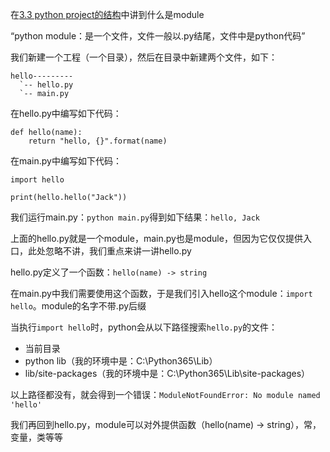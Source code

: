 在[3.3 python project的结构](../basic/program_structure.md)中讲到什么是module

“python module：是一个文件，文件一般以.py结尾，文件中是python代码”

我们新建一个工程（一个目录），然后在目录中新建两个文件，如下：
```
hello---------
  `-- hello.py
  `-- main.py
```
在hello.py中编写如下代码：
```
def hello(name):
    return "hello, {}".format(name)

```
在main.py中编写如下代码：
```
import hello

print(hello.hello("Jack"))

```
我们运行main.py：```python main.py```得到如下结果：```hello, Jack```

上面的hello.py就是一个module，main.py也是module，但因为它仅仅提供入口，此处忽略不讲，我们重点来讲一讲hello.py

hello.py定义了一个函数：```hello(name) -> string```

在main.py中我们需要使用这个函数，于是我们引入hello这个module：```import hello```。module的名字不带.py后缀

当执行```import hello```时，python会从以下路径搜索```hello.py```的文件：
- 当前目录
- python lib（我的环境中是：C:\Python365\Lib）
- lib/site-packages（我的环境中是：C:\Python365\Lib\site-packages）

以上路径都没有，就会得到一个错误：```ModuleNotFoundError: No module named 'hello'```

我们再回到hello.py，module可以对外提供函数（hello(name) -> string），常，变量，类等等
